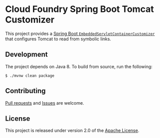 # Cloud Foundry Spring Boot Tomcat Customizer
This project provides a [Spring Boot `EmbeddedServletContainerCustomizer`][m] that configures Tomcat to read from symbolic links.

## Development
The project depends on Java 8.  To build from source, run the following:

```shell
$ ./mvnw clean package
```
## Contributing
[Pull requests][u] and [Issues][i] are welcome.

## License
This project is released under version 2.0 of the [Apache License][l].

[i]: https://github.com/cloudfoundry/cf-java-client/issues
[l]: https://www.apache.org/licenses/LICENSE-2.0
[m]: http://docs.spring.io/spring-boot/docs/current/reference/htmlsingle/#production-ready-metric-writers
[u]: https://help.github.com/articles/using-pull-requests
